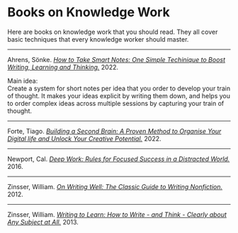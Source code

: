 # Books on Knowledge Work

Here are books on knowledge work that you should read. They all cover basic techniques that every knowledge worker should master.

---

Ahrens, Sönke.
[*How to Take Smart Notes: One Simple Techinique to Boost Writing, Learning and Thinking.*](https://www.amazon.com/How-Take-Smart-Notes-Technique-ebook/dp/B09V5M8FR5/)
2022.

Main idea:<br/>
Create a system for short notes per idea that you order to develop your train of thought. It makes your ideas explicit by writing them down, and helps you to order complex ideas across multiple sessions by capturing your train of thought.

---

Forte, Tiago.
[*Building a Second Brain: A Proven Method to Organise Your Digital life and Unlock Your Creative Potential.*](https://www.amazon.com/Building-Second-Brain-Organise-Potential-ebook/dp/B09MDNDYYF/) 2022.

---

Newport, Cal.
[*Deep Work: Rules for Focused Success in a Distracted World.*](https://www.amazon.com/Deep-Work-Focused-Success-Distracted-ebook/dp/B013UWFM52/) 2016.

---

Zinsser, William.
[*On Writing Well: The Classic Guide to Writing Nonfiction.*](https://www.amazon.com/Writing-Well-30th-Anniversary-Nonfiction-ebook/dp/B0090RVGW0/) 2012.

---

Zinsser, William.
[*Writing to Learn: How to Write - and Think - Clearly about Any Subject at All.*](https://www.amazon.com/Writing-Learn-Write-Clearly-Subject-ebook/dp/B00BOQEBFE/) 2013.
